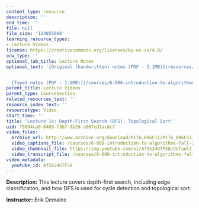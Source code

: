 ```yaml
---
content_type: resource
description: ''
end_time: ''
file: null
file_size: '114855660'
learning_resource_types:
- Lecture Videos
license: https://creativecommons.org/licenses/by-nc-sa/4.0/
ocw_type: ''
optional_tab_title: Lecture Notes
optional_text: '[Original (handwritten) notes (PDF - 3.1MB)](resources/mit6_006f11_lec14_orig)


  [Typed notes (PDF - 1.6MB)](/courses/6-006-introduction-to-algorithms-fall-2011/resources/mit6_006f11_lec14)'
parent_title: Lecture Videos
parent_type: CourseSection
related_resources_text: ''
resource_index_text: ''
resourcetype: Video
start_time: ''
title: 'Lecture 14: Depth-First Search (DFS), Topological Sort'
uid: 75894ca0-6489-f3b7-9b2d-a067cd1acdc7
video_files:
  archive_url: http://www.archive.org/download/MIT6.006F11/MIT6_006F11_lec14_300k.mp4
  video_captions_file: /courses/6-006-introduction-to-algorithms-fall-2011/c13d3b3ea7ee52beb17d73f74b191601_AfSk24UTFS8.vtt
  video_thumbnail_file: https://img.youtube.com/vi/AfSk24UTFS8/default.jpg
  video_transcript_file: /courses/6-006-introduction-to-algorithms-fall-2011/77c402d2da9deac0d2ad937823b750ed_AfSk24UTFS8.pdf
video_metadata:
  youtube_id: AfSk24UTFS8
---
```


**Description:** This lecture covers depth-first search, including edge classification, and how DFS is used for cycle detection and topological sort.

**Instructor:** Erik Demaine

